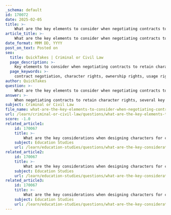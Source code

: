```yaml
---
_schema: default
id: 170072
date: 2025-02-05
title: >-
    What are the key elements to consider when negotiating contracts to retain character rights?
article_title: >-
    What are the key elements to consider when negotiating contracts to retain character rights?
date_format: MMM DD, YYYY
post_on_text: Posted on
seo:
  title: QuickTakes | Criminal or Civil Law
  page_description: >-
    Key elements to consider when negotiating contracts to retain character rights, including ownership, usage, credit, and legal protections.
  page_keywords: >-
    contract negotiation, character rights, ownership rights, usage rights, credit attribution, licensing fees, modification rights, termination clauses, legal protections, intellectual property
author: QuickTakes
question: >-
    What are the key elements to consider when negotiating contracts to retain character rights?
answer: >-
    When negotiating contracts to retain character rights, several key elements should be considered to ensure that the creator's intellectual property is protected. Here are the essential factors to keep in mind:\n\n1. **Ownership Rights**: Clearly define who will own the rights to the character. It is crucial to negotiate terms that allow the creator to retain ownership of their character, rather than selling the rights outright. Contracts that transfer ownership can lead to the creator losing control over their work.\n\n2. **Usage Rights**: Specify how the character can be used by the client. This includes defining the scope of use (e.g., advertising, merchandise, etc.) and any limitations on that use. Ensure that the contract includes clauses that require the client to seek permission for any additional uses beyond what was originally agreed upon.\n\n3. **Credit and Attribution**: Include provisions that require the client to credit the creator whenever the character is used. This not only acknowledges the creator's work but also helps maintain their reputation in the industry.\n\n4. **Re-use and Licensing Fees**: If the client wishes to use the character for additional projects or products, negotiate terms that require them to pay a licensing fee for each new use. This ensures that the creator is compensated for the ongoing use of their intellectual property.\n\n5. **Modification Rights**: Address how the character can be modified. The creator should retain the right to approve any changes to the character's design or attributes to prevent misrepresentation or alterations that could harm the character's identity.\n\n6. **Termination Clauses**: Include terms that outline what happens to the rights if the contract is terminated. This should specify whether the creator retains rights to the character and under what conditions.\n\n7. **Legal Protections**: Ensure that the contract includes provisions for legal recourse in case of disputes regarding the use of the character. This can help protect the creator's interests if the client does not adhere to the agreed terms.\n\n8. **Consultation with Legal Experts**: It is advisable to consult with a legal professional who specializes in intellectual property and contract law. They can provide guidance on the nuances of the contract and help negotiate terms that are favorable to the creator.\n\nBy carefully considering these elements during contract negotiations, creators can better protect their character rights and ensure that their work is used in a manner that aligns with their vision and interests.
subject: Criminal or Civil Law
file_name: what-are-the-key-elements-to-consider-when-negotiating-contracts-to-retain-character-rights.md
url: /learn/criminal-or-civil-law/questions/what-are-the-key-elements-to-consider-when-negotiating-contracts-to-retain-character-rights
score: -1.0
related_article1:
    id: 170067
    title: >-
        What are the key considerations when designing characters for children's books and toys?
    subject: Education Studies
    url: /learn/education-studies/questions/what-are-the-key-considerations-when-designing-characters-for-childrens-books-and-toys
related_article2:
    id: 170067
    title: >-
        What are the key considerations when designing characters for children's books and toys?
    subject: Education Studies
    url: /learn/education-studies/questions/what-are-the-key-considerations-when-designing-characters-for-childrens-books-and-toys
related_article3:
    id: 170067
    title: >-
        What are the key considerations when designing characters for children's books and toys?
    subject: Education Studies
    url: /learn/education-studies/questions/what-are-the-key-considerations-when-designing-characters-for-childrens-books-and-toys
---
```


&nbsp;